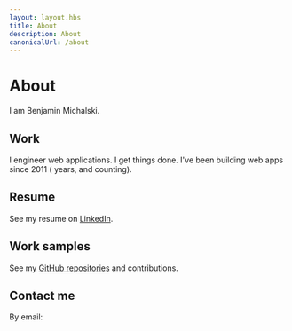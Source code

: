 ```yaml
---
layout: layout.hbs
title: About
description: About
canonicalUrl: /about
---
```

# About
<i class="fa fa-fw fa-user me-1"></i>I am Benjamin Michalski.
## Work
<i class="fa fa-fw fa-briefcase me-1"></i>I engineer web applications. I get things done.
<i class="fa fa-fw fa-clock me-1"></i>I've been building web apps since 2011<span id="years-counter-wrapper" class="d-none"> (<span id="years-counter"></span> years, and counting)</span>.
## Resume
<i class="fab fa-fw fa-linkedin me-1"></i>See my resume on [LinkedIn](https://www.linkedin.com/in/benmichalski).
## Work samples
<i class="fab fa-fw fa-github me-1"></i>See my [GitHub repositories](https://github.com/bmichalski) and contributions.
<div id="contact-info-wrapper" class="d-none"><h2>Contact me</h2><span><i class="fa fa-envelope me-1"></i> By email: <a id="email"></a></span></div>

<script type="text/javascript">
  'use strict';
  
  var parts = [
   'b',
   'e',
   'n',
   '@',
   'b',
   'm',
   'i',
   'c',
   'h',
   'a',
   'l',
   's',
   'k',
   'i',
   '.',
   'i',
   'o',
  ];
  
  const full = parts.join('');

  document.getElementById('years-counter').innerHTML = ((new Date).getFullYear() - 2011) + 1;
  document.getElementById('email').innerHTML = full;
  document.getElementById('email').setAttribute('href', 'mailto:' + full);
  document.getElementById('years-counter-wrapper').classList.remove('d-none');
  document.getElementById('contact-info-wrapper').classList.remove('d-none');
</script>

